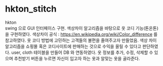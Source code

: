 # hkton_stitch  
hkton  
swing 으로 GUI 인터페이스 구현.
색상차이 알고리즘을 바탕으로 옷 코디 기능(톤온톤)을 구현하였다.
색상차이 공식 : https://en.wikipedia.org/wiki/Color_difference 를 참고하였다.
옷 코디 방법에 고민하는 고객들의 불편을 줄여주고자 만들었음. 
색상 차이 알고리즘을 쇼핑몰 혹은 코디사이트에 판매하는 것으로 수익을 올릴 수 있다고 판단하였다. 
user, cloth 테이블을 만들어 DB 와 연동하였다. 옷 정보를 추가, 수정, 삭제할 수 있으며 추천받기 버튼을 누르면 자신이 입고자 하는 옷과 알맞는 옷을 골라준다.
	
